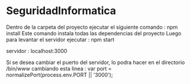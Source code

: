 # SeguridadInformatica

Dentro de la carpeta del proyecto ejecutar el siguiente comando :
 npm install 
 Este comando instala todas las dependencias del proyecto
Luego para levantar el servidor ejecutar :
 npm start

servidor : localhost:3000

Si se desea cambiar el puerto del servidor, lo podra hacer en el directorio /bin/www cambiando esta linea :
  var port = normalizePort(process.env.PORT || '3000');
